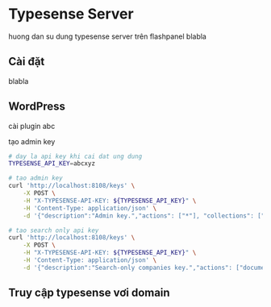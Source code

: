 # Typesense Server

huong dan su dung typesense server trên flashpanel blabla

## Cài đặt

blabla

## WordPress

cài plugin abc

tạo admin key

```bash
# day la api key khi cai dat ung dung
TYPESENSE_API_KEY=abcxyz

# tao admin key
curl 'http://localhost:8108/keys' \
    -X POST \
    -H "X-TYPESENSE-API-KEY: ${TYPESENSE_API_KEY}" \
    -H 'Content-Type: application/json' \
    -d '{"description":"Admin key.","actions": ["*"], "collections": ["*"]}'

# tao search only api key
curl 'http://localhost:8108/keys' \
    -X POST \
    -H "X-TYPESENSE-API-KEY: ${TYPESENSE_API_KEY}" \
    -H 'Content-Type: application/json' \
    -d '{"description":"Search-only companies key.","actions": ["documents:search"], "collections": ["companies"]}'

```

## Truy cập typesense vơi domain

